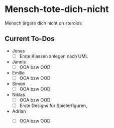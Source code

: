 # Mensch-tote-dich-nicht
Mensch ärgere dich nicht on steroids


## Current To-Dos
- Jonas
  - [ ] Erste Klassen anlegen nach UML
- Jannis
  - [ ] OOA bzw OOD
- Emilio
  - [ ] OOA bzw OOD
- Simon
  - [ ] OOA bzw OOD
- Niklas
  - [ ] OOA bzw OOD 
  - [ ] Erste Designs für Spielerfiguren, 
- Adrian
  - [ ] OOA bzw OOD
        

        
        
        
      

  
